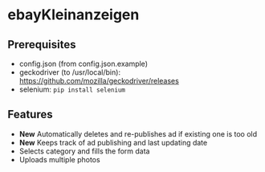 # ebayKleinanzeigen

## Prerequisites

* config.json (from config.json.example)
* geckodriver (to /usr/local/bin): https://github.com/mozilla/geckodriver/releases
* selenium: ```pip install selenium```

## Features

- **New** Automatically deletes and re-publishes ad if existing one is too old
- **New** Keeps track of ad publishing and last updating date
- Selects category and fills the form data
- Uploads multiple photos

